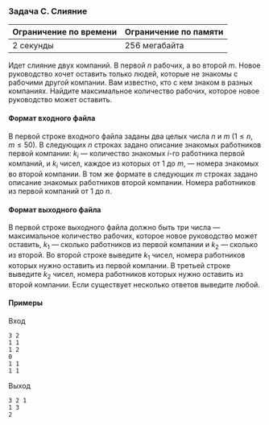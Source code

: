 

### Задача C. Слияние

| Ограничение по времени      | Ограничение по памяти         |
|:----------------------------|:------------------------------|
|2 секунды|256 мегабайта|

Идет слияние двух компаний. В первой $n$ рабочих, а во второй $m.$ Новое руководство хочет оставить только людей, которые не знакомы с рабочими другой компании. Вам известно, кто с кем знаком в разных компаниях. Найдите максимальное количество рабочих, которое новое руководство может оставить.

#### Формат входного файла

В первой строке входного файла заданы два целых числа $n$ и $m$ $(1 \le n,m \le 50).$ В следующих $n$ строках задано описание знакомых работников первой компании: $k_i$ — количество знакомых $i$-го работника первой компаний, и $k_i$ чисел, каждое из которых от 1 до $m,$ — номера знакомых во второй компании. В том же формате в следующих $m$ строках задано описание знакомых работников второй компании. Номера работников из первой компаний от 1 до $n.$


#### Формат выходного файла

В первой строке выходного файла должно быть три числа — максимальное количество рабочих, которое новое руководство может оставить, $k_1$ — сколько работников из первой компании и $k_2$ — сколько из второй. Во второй строке выведите $k_1$ чисел, номера работников которых нужно оставить из первой компании. В третьей строке выведите $k_2$ чисел, номера работников которых нужно оставить из второй компании. Если существует несколько ответов выведите любой.

#### Примеры

Вход
```
3 2
1 1
1 2
0
1 1
1 1
```

Выход
```
3 2 1
1 3
2
```
